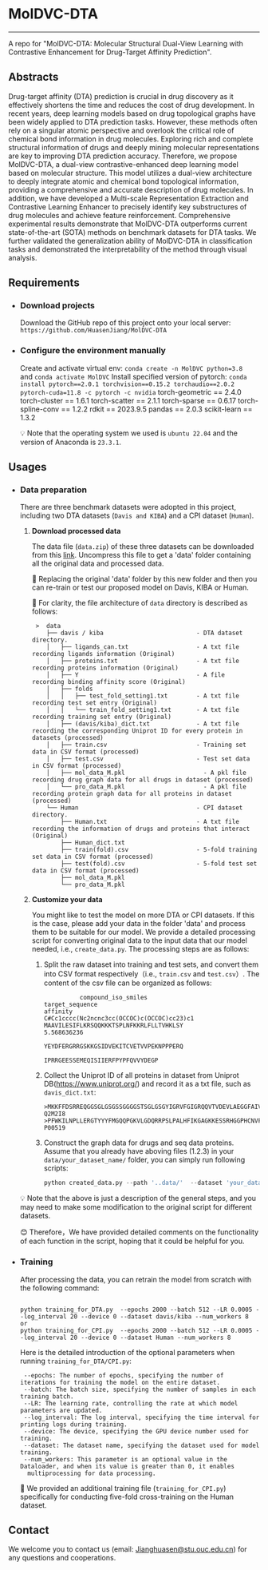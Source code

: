 # MolDVC-DTA
---
A repo for "MolDVC-DTA: Molecular Structural Dual-View Learning with Contrastive Enhancement for Drug-Target Affinity Prediction".



## Abstracts

Drug-target affinity (DTA) prediction is crucial in drug discovery as it effectively shortens the time and reduces the cost of drug development. In recent years, deep learning models based on drug topological graphs have been widely applied to DTA prediction tasks. However, these methods often rely on a singular atomic perspective and overlook the critical role of chemical bond information in drug molecules. Exploring rich and complete structural information of drugs and deeply mining molecular representations are key to improving DTA prediction accuracy. Therefore, we propose MolDVC-DTA, a dual-view contrastive-enhanced deep learning model based on molecular structure. This model utilizes a dual-view architecture to deeply integrate atomic and chemical bond topological information, providing a comprehensive and accurate description of drug molecules. In addition, we have developed a Multi-scale Representation Extraction and Contrastive Learning Enhancer to precisely identify key substructures of drug molecules and achieve feature reinforcement. Comprehensive experimental results demonstrate that MolDVC-DTA outperforms current state-of-the-art (SOTA) methods on benchmark datasets for DTA tasks. We further validated the generalization ability of MolDVC-DTA in classification tasks and demonstrated the interpretability of the method through visual analysis.



## Requirements

* ### Download projects

   Download the GitHub repo of this project onto your local server: `https://github.com/HuasenJiang/MolDVC-DTA`


* ### Configure the environment manually

   Create and activate virtual env: `conda create -n MolDVC python=3.8 ` and `conda activate MolDVC`
   Install specified version of pytorch: `conda install pytorch==2.0.1 torchvision==0.15.2 torchaudio==2.0.2 pytorch-cuda=11.8 -c pytorch -c nvidia`
   torch-geometric == 2.4.0
   torch-cluster == 1.6.1
   torch-scatter == 2.1.1
   torch-sparse == 0.6.17
   torch-spline-conv == 1.2.2
   rdkit == 2023.9.5
   pandas == 2.0.3
   scikit-learn == 1.3.2
   
   :bulb: Note that the operating system we used is `ubuntu 22.04` and the version of Anaconda is `23.3.1`.

  
##  Usages

* ### Data preparation
  There are three benchmark datasets were adopted in this project, including two DTA datasets (`Davis and KIBA`) and a CPI dataset (`Human`).

   1. __Download processed data__
   
      The data file (`data.zip`) of these three datasets can be downloaded from this [link](https://pan.baidu.com/s/1VvKdQQzl1vbHcVw9URvxLA?pwd=1234 ). Uncompress this file to get a 'data' folder containing all the original data and processed data.
      
      🌳 Replacing the original 'data' folder by this new folder and then you can re-train or test our proposed model on Davis, KIBA or Human.  
      
      🌳 For clarity, the file architecture of `data` directory is described as follows:
      
      ```text
       >  data
          ├── davis / kiba                          - DTA dataset directory.
          │   ├── ligands_can.txt                   - A txt file recording ligands information (Original)
          │   ├── proteins.txt                      - A txt file recording proteins information (Original)
          │   ├── Y                                 - A file recording binding affinity score (Original)
          │   ├── folds                         
          │   │   ├── test_fold_setting1.txt        - A txt file recording test set entry (Original)
          │   │   └── train_fold_setting1.txt       - A txt file recording training set entry (Original)
          │   ├── (davis/kiba)_dict.txt             - A txt file recording the corresponding Uniprot ID for every protein in datasets (processed)
          │   ├── train.csv                         - Training set data in CSV format (processed)
          │   ├── test.csv                          - Test set data in CSV format (processed)
          │   ├── mol_data_M.pkl                      - A pkl file recording drug graph data for all drugs in dataset (processed)
          │   └── pro_data_M.pkl                      - A pkl file recording protein graph data for all proteins in dataset (processed)
          └── Human                                 - CPI dataset directory.
              ├── Human.txt                         - A txt file recording the information of drugs and proteins that interact (Original)              
              ├── Human_dict.txt
              ├── train(fold).csv                   - 5-fold training set data in CSV format (processed)
              ├── test(fold).csv                    - 5-fold test set data in CSV format (processed)
              ├── mol_data_M.pkl
              └── pro_data_M.pkl
      ```
   3. __Customize your data__

      You might like to test the model on more DTA or CPI datasets. If this is the case, please add your data in the folder 'data' and process them to be suitable for our model. We provide a detailed processing script for converting original data to the input data that our model needed, i.e., `create_data.py`. The processing steps are as follows:
     
      1. Split the raw dataset into training and test sets, and convert them into CSV format respectively（i.e., `train.csv` and `test.csv`）.
         The content of the csv file can be organized as follows:
         ```text
                   compound_iso_smiles                                 target_sequence                                       affinity
         C#Cc1cccc(Nc2ncnc3cc(OCCOC)c(OCCOC)cc23)c1          MAAVILESIFLKRSQQKKKTSPLNFKKRLFLLTVHKLSY                        5.568636236
                                                             YEYDFERGRRGSKKGSIDVEKITCVETVVPEKNPPPERQ
                                                             IPRRGEESSEMEQISIIERFPYPFQVVYDEGP
         ```
      2. Collect the Uniprot ID of all proteins in dataset from Uniprot DB(https://www.uniprot.org/) and record it as a txt file, such as `davis_dict.txt`:
         ```text
         >MKKFFDSRREQGGSGLGSGSSGGGGSTSGLGSGYIGRVFGIGRQQVTVDEVLAEGGFAIVFLVRTSNGMKCALKRMFVNNEHDLQVCKREIQIMRDLSGHKNIVGYIDSSINNVSSGDVWEVLILM...	Q2M2I8
         >PFWKILNPLLERGTYYYFMGQQPGKVLGDQRRPSLPALHFIKGAGKKESSRHGGPHCNVFVEHEALQRPVASDFEPQGLSEAARWNSKENLLAGPSENDPNLFVALYDFVASGDNTLSITKGEKLR...	P00519
  
      3. Construct the graph data for drugs and seq data proteins. Assume that you already have aboving files (1.2.3) in your `data/your_dataset_name/` folder, you can simply run following scripts:
         ```python
         python created_data.py --path '..data/'  --dataset 'your_dataset_name'  --output_path '..data/'
         ```
      
   :bulb: Note that the above is just a description of the general steps, and you may need to make some modification to the original script for different datasets.
     
   :blush: Therefore，We have provided detailed comments on the functionality of each function in the script, hoping that it could be helpful for you.

* ### Training
  After processing the data, you can retrain the model from scratch with the following command:
  ```text
  
  python training_for_DTA.py  --epochs 2000 --batch 512 --LR 0.0005 --log_interval 20 --device 0 --dataset davis/kiba --num_workers 8
  or
  python training_for_CPI.py  --epochs 2000 --batch 512 --LR 0.0005 --log_interval 20 --device 0 --dataset Human --num_workers 8
  ```
   Here is the detailed introduction of the optional parameters when running `training_for_DTA/CPI.py`:
     ```text
      --epochs: The number of epochs, specifying the number of iterations for training the model on the entire dataset.
      --batch: The batch size, specifying the number of samples in each training batch.
      --LR: The learning rate, controlling the rate at which model parameters are updated.
      --log_interval: The log interval, specifying the time interval for printing logs during training.
      --device: The device, specifying the GPU device number used for training.
      --dataset: The dataset name, specifying the dataset used for model training.
      --num_workers: This parameter is an optional value in the Dataloader, and when its value is greater than 0, it enables 
       multiprocessing for data processing.
   ```
   🌳 We provided an additional training file (`training_for_CPI.py`) specifically for conducting five-fold cross-training on the Human dataset.
  
## Contact

We welcome you to contact us (email: Jianghuasen@stu.ouc.edu.cn) for any questions and cooperations.
